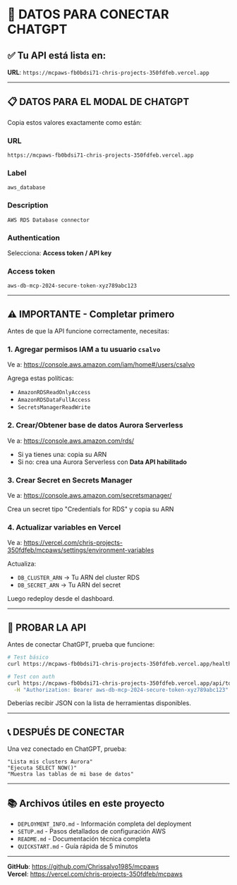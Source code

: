 # 🤖 DATOS PARA CONECTAR CHATGPT

## ✅ Tu API está lista en:

**URL**: `https://mcpaws-fb0bdsi71-chris-projects-350fdfeb.vercel.app`

---

## 📋 DATOS PARA EL MODAL DE CHATGPT

Copia estos valores exactamente como están:

### URL
```
https://mcpaws-fb0bdsi71-chris-projects-350fdfeb.vercel.app
```

### Label
```
aws_database
```

### Description
```
AWS RDS Database connector
```

### Authentication
Selecciona: **Access token / API key**

### Access token
```
aws-db-mcp-2024-secure-token-xyz789abc123
```

---

## ⚠️ IMPORTANTE - Completar primero

Antes de que la API funcione correctamente, necesitas:

### 1. Agregar permisos IAM a tu usuario `csalvo`

Ve a: https://console.aws.amazon.com/iam/home#/users/csalvo

Agrega estas políticas:
- `AmazonRDSReadOnlyAccess`
- `AmazonRDSDataFullAccess`  
- `SecretsManagerReadWrite`

### 2. Crear/Obtener base de datos Aurora Serverless

Ve a: https://console.aws.amazon.com/rds/

- Si ya tienes una: copia su ARN
- Si no: crea una Aurora Serverless con **Data API habilitado**

### 3. Crear Secret en Secrets Manager

Ve a: https://console.aws.amazon.com/secretsmanager/

Crea un secret tipo "Credentials for RDS" y copia su ARN

### 4. Actualizar variables en Vercel

Ve a: https://vercel.com/chris-projects-350fdfeb/mcpaws/settings/environment-variables

Actualiza:
- `DB_CLUSTER_ARN` → Tu ARN del cluster RDS
- `DB_SECRET_ARN` → Tu ARN del secret

Luego redeploy desde el dashboard.

---

## 🧪 PROBAR LA API

Antes de conectar ChatGPT, prueba que funcione:

```bash
# Test básico
curl https://mcpaws-fb0bdsi71-chris-projects-350fdfeb.vercel.app/health

# Test con auth
curl https://mcpaws-fb0bdsi71-chris-projects-350fdfeb.vercel.app/api/tools \
  -H "Authorization: Bearer aws-db-mcp-2024-secure-token-xyz789abc123"
```

Deberías recibir JSON con la lista de herramientas disponibles.

---

## 📞 DESPUÉS DE CONECTAR

Una vez conectado en ChatGPT, prueba:

```
"Lista mis clusters Aurora"
"Ejecuta SELECT NOW()"
"Muestra las tablas de mi base de datos"
```

---

## 📚 Archivos útiles en este proyecto

- `DEPLOYMENT_INFO.md` - Información completa del deployment
- `SETUP.md` - Pasos detallados de configuración AWS
- `README.md` - Documentación técnica completa
- `QUICKSTART.md` - Guía rápida de 5 minutos

---

**GitHub**: https://github.com/Chrissalvo1985/mcpaws  
**Vercel**: https://vercel.com/chris-projects-350fdfeb/mcpaws

